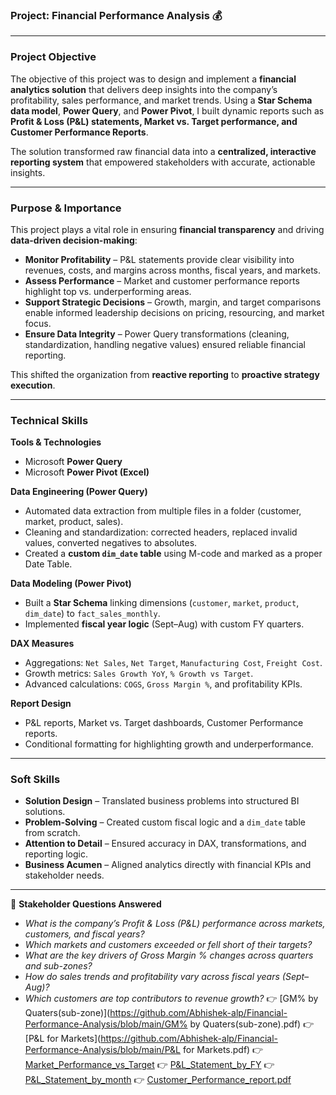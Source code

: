 ### **Project: Financial Performance Analysis** 💰

---

### **Project Objective**

The objective of this project was to design and implement a **financial analytics solution** that delivers deep insights into the company’s profitability, sales performance, and market trends. Using a **Star Schema data model**, **Power Query**, and **Power Pivot**, I built dynamic reports such as **Profit & Loss (P&L) statements, Market vs. Target performance, and Customer Performance Reports**.

The solution transformed raw financial data into a **centralized, interactive reporting system** that empowered stakeholders with accurate, actionable insights.

---

### **Purpose & Importance**

This project plays a vital role in ensuring **financial transparency** and driving **data-driven decision-making**:

* **Monitor Profitability** – P&L statements provide clear visibility into revenues, costs, and margins across months, fiscal years, and markets.
* **Assess Performance** – Market and customer performance reports highlight top vs. underperforming areas.
* **Support Strategic Decisions** – Growth, margin, and target comparisons enable informed leadership decisions on pricing, resourcing, and market focus.
* **Ensure Data Integrity** – Power Query transformations (cleaning, standardization, handling negative values) ensured reliable financial reporting.

This shifted the organization from **reactive reporting** to **proactive strategy execution**.

---

### **Technical Skills**

**Tools & Technologies**

* Microsoft **Power Query**
* Microsoft **Power Pivot (Excel)**

**Data Engineering (Power Query)**

* Automated data extraction from multiple files in a folder (customer, market, product, sales).
* Cleaning and standardization: corrected headers, replaced invalid values, converted negatives to absolutes.
* Created a **custom `dim_date` table** using M-code and marked as a proper Date Table.

**Data Modeling (Power Pivot)**

* Built a **Star Schema** linking dimensions (`customer`, `market`, `product`, `dim_date`) to `fact_sales_monthly`.
* Implemented **fiscal year logic** (Sept–Aug) with custom FY quarters.

**DAX Measures**

* Aggregations: `Net Sales`, `Net Target`, `Manufacturing Cost`, `Freight Cost`.
* Growth metrics: `Sales Growth YoY`, `% Growth vs Target`.
* Advanced calculations: `COGS`, `Gross Margin %`, and profitability KPIs.

**Report Design**

* P&L reports, Market vs. Target dashboards, Customer Performance reports.
* Conditional formatting for highlighting growth and underperformance.

---

### **Soft Skills**

* **Solution Design** – Translated business problems into structured BI solutions.
* **Problem-Solving** – Created custom fiscal logic and a `dim_date` table from scratch.
* **Attention to Detail** – Ensured accuracy in DAX, transformations, and reporting logic.
* **Business Acumen** – Aligned analytics directly with financial KPIs and stakeholder needs.

---

📌 **Stakeholder Questions Answered**

* *What is the company’s Profit & Loss (P&L) performance across markets, customers, and fiscal years?*
* *Which markets and customers exceeded or fell short of their targets?*
* *What are the key drivers of Gross Margin % changes across quarters and sub-zones?*
* *How do sales trends and profitability vary across fiscal years (Sept–Aug)?*
* *Which customers are top contributors to revenue growth?*
  👉 [GM% by Quaters(sub-zone)](https://github.com/Abhishek-alp/Financial-Performance-Analysis/blob/main/GM% by Quaters(sub-zone).pdf)
  👉 [P&L for Markets](https://github.com/Abhishek-alp/Financial-Performance-Analysis/blob/main/P&L for Markets.pdf)
  👉 [Market_Performance_vs_Target](https://github.com/Abhishek-alp/Financial-Performance-Analysis/blob/main/Market_Performance_vs_Target)
  👉 [P&L_Statement_by_FY](https://github.com/Abhishek-alp/Financial-Performance-Analysis/blob/main/P&L_Statement_by_FY.pdf)
  👉 [P&L_Statement_by_month](https://github.com/Abhishek-alp/Financial-Performance-Analysis/blob/main/P&L_Statement_by_month.pdf)
  👉 [Customer_Performance_report.pdf](https://github.com/Abhishek-alp/Financial-Performance-Analysis/blob/main/Customer_Performance_report.pdf)
